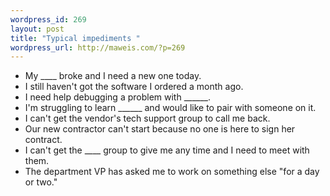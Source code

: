 ```yaml
--- 
wordpress_id: 269
layout: post
title: "Typical impediments "
wordpress_url: http://maweis.com/?p=269
---
```

<ul>
	<li>My ____ broke and I need a new one today.</li>
	<li>I still haven't got the software I ordered a month ago.</li>
	<li>I need help debugging a problem with ______.</li>
	<li>I'm struggling to learn ______ and would like to pair with someone on it.</li>
	<li>I can't get the vendor's tech support group to call me back.</li>
	<li>Our new contractor can't start because no one is here to sign her contract.</li>
	<li>I can't get the ____ group to give me any time and I need to meet with them.</li>
	<li>The department VP has asked me to work on something else "for a day or two."</li>
</ul>
